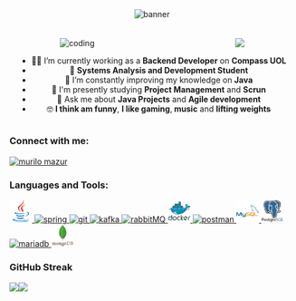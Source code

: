 <div align="center">
	<img alt="banner" width="900" src="https://user-images.githubusercontent.com/10498744/210012254-234538ff-d198-48aa-8964-37e6fd45d227.gif">
</div>

<br>
<br>

<div style="display: flex; flex-direction: column; align-items: center;">
    <div style="display: flex; justify-content: center;">
        <img align="right" alt="coding" width="310" src="https://64.media.tumblr.com/d9ba01e37d6d828041b316d1ab716146/e45d5ed82ed0b527-6f/s640x960/7c3a61067f54e3bd7134b8f86494589cf60134be.gif">
        <img src="https://readme-typing-svg.herokuapp.com/?color=DB3FBE&size=35&width=500&lines=Murilo+Mazur;BackEnd+Java+Developer">
    </div>
    <div style="text-align: center;">
	<ul>
        	<li>👨‍💻 I’m currently working as a <b>Backend Developer</b> on <b>Compass UOL</b></li>
        	<li>📖 <b>Systems Analysis and Development Student</b></li>
        	<li>🌱 I’m constantly improving my knowledge on <b>Java</b></li>
        	<li>🔭 I'm presently studying <b>Project Management</b> and <b>Scrun</b></li>
        	<li>💬 Ask me about <b>Java Projects</b> and <b>Agile development</b></li>
        	<li>🤓 <b>I think am funny</b>, <b>I like gaming</b>,<b> music</b> and <b>lifting weights</b></li>
	</ul>
    </div>
</div>

<h3 align="left">Connect with me:</h3>
<p align="left">
<a href="https://linkedin.com/in/murilo-mazur-603489321/" target="blank"><img align="center" src="https://raw.githubusercontent.com/rahuldkjain/github-profile-readme-generator/master/src/images/icons/Social/linked-in-alt.svg" alt="murilo mazur" height="30" width="40" /></a>
</p>

<h3 align="left">Languages and Tools:</h3>
<p align="left">
<a href="https://www.java.com" target="_blank" rel="noreferrer"> <img src="https://raw.githubusercontent.com/devicons/devicon/master/icons/java/java-original.svg" alt="java" width="40" height="40"/> </a>
<a href="https://spring.io/" target="_blank" rel="noreferrer"> <img src="https://www.vectorlogo.zone/logos/springio/springio-icon.svg" alt="spring" width="40" height="40"/> </a>
<a href="https://git-scm.com/" target="_blank" rel="noreferrer"> <img src="https://www.vectorlogo.zone/logos/git-scm/git-scm-icon.svg" alt="git" width="40" height="40"/> </a>
<a href="https://kafka.apache.org/" target="_blank" rel="noreferrer"> <img src="https://www.vectorlogo.zone/logos/apache_kafka/apache_kafka-icon.svg" alt="kafka" width="40" height="40"/> </a>
<a href="https://www.rabbitmq.com" target="_blank" rel="noreferrer"> <img src="https://www.vectorlogo.zone/logos/rabbitmq/rabbitmq-icon.svg" alt="rabbitMQ" width="40" height="40"/> </a>
<a href="https://www.docker.com/" target="_blank" rel="noreferrer"> <img src="https://raw.githubusercontent.com/devicons/devicon/master/icons/docker/docker-original-wordmark.svg" alt="docker" width="40" height="40"/> </a>
<a href="https://postman.com" target="_blank" rel="noreferrer"> <img src="https://www.vectorlogo.zone/logos/getpostman/getpostman-icon.svg" alt="postman" width="40" height="40"/> </a>
<a href="https://www.mysql.com/" target="_blank" rel="noreferrer"> <img src="https://raw.githubusercontent.com/devicons/devicon/master/icons/mysql/mysql-original-wordmark.svg" alt="mysql" width="40" height="40"/> </a>
<a href="https://www.postgresql.org" target="_blank" rel="noreferrer"> <img src="https://raw.githubusercontent.com/devicons/devicon/master/icons/postgresql/postgresql-original-wordmark.svg" alt="postgresql" width="40" height="40"/> </a>
<a href="https://mariadb.org/" target="_blank" rel="noreferrer"> <img src="https://www.vectorlogo.zone/logos/mariadb/mariadb-icon.svg" alt="mariadb" width="40" height="40"/> </a>
<a href="https://www.mongodb.com/" target="_blank" rel="noreferrer"> <img src="https://raw.githubusercontent.com/devicons/devicon/master/icons/mongodb/mongodb-original-wordmark.svg" alt="mongodb" width="40" height="40"/> </a>
</p>

### GitHub Streak
<div align="center" style="display:flex;flex-direction=row;justify-content=space-between;">
  <img height="210em" src="https://github-readme-stats.vercel.app/api?username=eomazur&show_icons=true&theme=nightowl&count_private=true" />   
  <img height="210em" src="https://github-readme-stats.vercel.app/api/top-langs/?username=eomazur&show_icons=true&theme=nightowl&count_private=true" />
</div>
